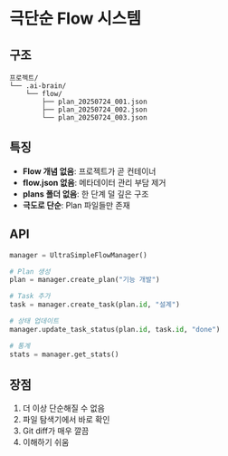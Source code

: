 # 극단순 Flow 시스템

## 구조
```
프로젝트/
└── .ai-brain/
    └── flow/
        ├── plan_20250724_001.json
        ├── plan_20250724_002.json
        └── plan_20250724_003.json
```

## 특징
- **Flow 개념 없음**: 프로젝트가 곧 컨테이너
- **flow.json 없음**: 메타데이터 관리 부담 제거
- **plans 폴더 없음**: 한 단계 덜 깊은 구조
- **극도로 단순**: Plan 파일들만 존재

## API
```python
manager = UltraSimpleFlowManager()

# Plan 생성
plan = manager.create_plan("기능 개발")

# Task 추가
task = manager.create_task(plan.id, "설계")

# 상태 업데이트
manager.update_task_status(plan.id, task.id, "done")

# 통계
stats = manager.get_stats()
```

## 장점
1. 더 이상 단순해질 수 없음
2. 파일 탐색기에서 바로 확인
3. Git diff가 매우 깔끔
4. 이해하기 쉬움
